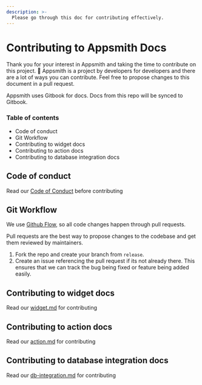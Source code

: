 ```yaml
---
description: >-
  Please go through this doc for contributing effectively.
---
```


# Contributing to Appsmith Docs

Thank you for your interest in Appsmith and taking the time to contribute on this project. 🙌 
Appsmith is a project by developers for developers and there are a lot of ways you can contribute. 
Feel free to propose changes to this document in a pull request.

Appsmith uses Gitbook for docs. Docs from this repo will be synced to Gitbook.

### Table of contents
- Code of conduct
- Git Workflow
- Contributing to widget docs
- Contributing to action docs
- Contributing to database integration docs

## Code of conduct

Read our [Code of Conduct](https://github.com/appsmithorg/appsmith/blob/master/CODE_OF_CONDUCT.md) before contributing

## Git Workflow

We use [Github Flow](https://guides.github.com/introduction/flow/index.html), so all code changes happen through pull requests. 

Pull requests are the best way to propose changes to the codebase and get them reviewed by maintainers.

1. Fork the repo and create your branch from `release`.
2. Create an issue referencing the pull request if its not already there. This ensures that we can track the bug being fixed or feature being added easily.


## Contributing to widget docs
Read our [widget.md](https://github.com/appsmithorg/appsmith/blob/master/contributing/widget.md) for contributing


## Contributing to action docs
Read our [action.md](https://github.com/appsmithorg/appsmith/blob/master/contributing/action.md) for contributing


## Contributing to database integration docs
Read our [db-integration.md](https://github.com/appsmithorg/appsmith/blob/master/contributing/db-integration.md) for contributing
